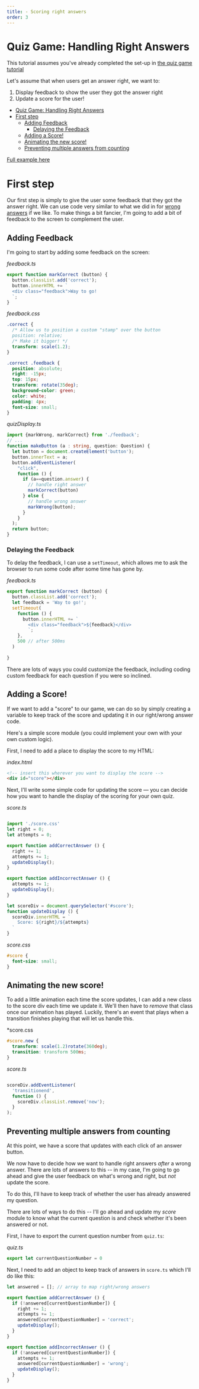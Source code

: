 ```yaml
---
title: - Scoring right answers
order: 3
---
```


# Quiz Game: Handling Right Answers

This tutorial assumes you've already completed the set-up in [the quiz game tutorial]('./quizgame.md)

Let's assume that when users get an answer right, we want to:

1. Display feedback to show the user they got the answer right
1. Update a score for the user!

- [Quiz Game: Handling Right Answers](#quiz-game-handling-right-answers)
- [First step](#first-step)
  - [Adding Feedback](#adding-feedback)
    - [Delaying the Feedback](#delaying-the-feedback)
  - [Adding a Score!](#adding-a-score)
  - [Animating the new score!](#animating-the-new-score)
  - [Preventing multiple answers from counting](#preventing-multiple-answers-from-counting)

[Full example here](https://replit.com/@ThomasHinkle/QuizGame-Full#quiz.ts)
# First step

Our first step is simply to give the user some feedback that they got the answer right. We can use code very similar to what we did in for [wrong answers](quizgame-animating-wrong.md) if we like. To make things a bit fancier, I'm going to add a bit of feedback to the screen to complement the user.

## Adding Feedback

I'm going to start by adding some feedback on the screen:

*feedback.ts*
```typescript
export function markCorrect (button) {
  button.classList.add('correct');
  button.innerHTML += `
  <div class="feedback">Way to go!
  `;
}
```

*feedback.css*
```css
.correct {
  /* Allow us to position a custom "stamp" over the button
  position: relative;
  /* Make it bigger! */
  transform: scale(1.2);
}

.correct .feedback {
  position: absolute;
  right: -15px;
  top: 15px;
  transform: rotate(35deg);
  background-color: green;
  color: white;
  padding: 4px;
  font-size: small;
}
```

*quizDisplay.ts*
```typescript
import {markWrong, markCorrect} from './feedback';
// ...
function makeButton (a : string, question: Question) {
  let button = document.createElement('button');
  button.innerText = a;
  button.addEventListener(
    "click",
    function () {
      if (a==question.answer) {
        // handle right answer
        markCorrect(button)
      } else {
        // handle wrong answer
        markWrong(button);
      }
    }
  );
  return button;
}
```

### Delaying the Feedback

To delay the feedback, I can use a `setTimeout`, which allows me to ask the browser to run some code after some time has gone by.

*feedback.ts*

```typescript
export function markCorrect (button) {
  button.classList.add('correct');
  let feedback = 'Way to go!';
  setTimeout(
    function () {
      button.innerHTML += `
        <div class="feedback">${feedback}</div>
        `;
    },
    500 // after 500ms
  )
 
}
```

There are lots of ways you could customize the feedback, including coding custom feedback for each question if you were so inclined.

## Adding a Score!

If we want to add a "score" to our game, we can do so by simply creating a variable to keep track of the score and updating it in our right/wrong answer code.

Here's a simple score module (you could implement your own with your own custom logic).

First, I need to add a place to display the score to my HTML:

*index.html*

```html
<!-- insert this wherever you want to display the score -->
<div id="score"></div>
```

Next, I'll write some simple code for updating the score &mdash; you can decide how you want to handle the display of the scoring for your own quiz.

*score.ts*

```typescript

import './score.css'
let right = 0;
let attempts = 0;

export function addCorrectAnswer () {
  right += 1;
  attempts += 1;
  updateDisplay();
}

export function addIncorrectAnswer () {
  attempts += 1;
  updateDisplay();
}

let scoreDiv = document.querySelector('#score');
function updateDisplay () {
  scoreDiv.innerHTML = `
    Score: ${right}/${attempts}
  `
}
```

*score.css*
```css
#score {
  font-size: small;
}
```

## Animating the new score!

To add a little animation each time the score updates, I can add a new class to the score div each time we update it. We'll then have to *remove* that class once our animation has played. Luckily, there's an event that plays when a transition finishes playing that will let us handle this.

*score.css

```css
#score.new {
  transform: scale(1.2)rotate(360deg);
  transition: transform 500ms;
}
```

*score.ts*

```typescript

scoreDiv.addEventListener(
  'transitionend',
  function () {
    scoreDiv.classList.remove('new');
  }
);
```

## Preventing multiple answers from counting

At this point, we have a score that updates with each click of an answer button.

We now have to decide how we want to handle right answers *after* a wrong answer. There are lots of answers to this -- in my case, I'm going to go ahead and give the user feedback on what's wrong and right, but *not* update the score.

To do this, I'll have to keep track of whether the user has already answered my question.

There are lots of ways to do this -- I'll go ahead and update my *score* module to know what the current question is and check whether it's been answered or not.

First, I have to export the current question number from `quiz.ts`:

*quiz.ts*

```typescript
export let currentQuestionNumber = 0
```

Next, I need to add an object to keep track of answers in `score.ts` which I'll do like this:

```score.ts
let answered = []; // array to map right/wrong answers

export function addCorrectAnswer () {
  if (!answered[currentQuestionNumber]) {
    right += 1;
    attempts += 1;
    answered[currentQuestionNumber] = 'correct';
    updateDisplay();
  }
}

export function addIncorrectAnswer () {
  if (!answered[currentQuestionNumber]) {
    attempts += 1;
    answered[currentQuestionNumber] = 'wrong';
    updateDisplay();
  }
}
```
